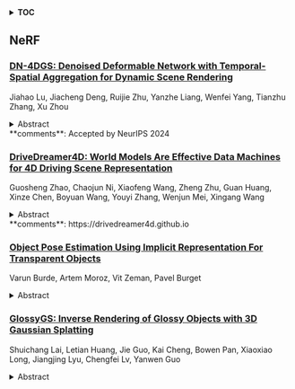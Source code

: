 <details>
  <summary><b>TOC</b></summary>
  <ol>
    <li><a href=#nerf>NeRF</a></li>
      <ul>
        <li><a href=#DN-4DGS:-Denoised-Deformable-Network-with-Temporal-Spatial-Aggregation-for-Dynamic-Scene-Rendering>DN-4DGS: Denoised Deformable Network with Temporal-Spatial Aggregation for Dynamic Scene Rendering</a></li>
        <li><a href=#DriveDreamer4D:-World-Models-Are-Effective-Data-Machines-for-4D-Driving-Scene-Representation>DriveDreamer4D: World Models Are Effective Data Machines for 4D Driving Scene Representation</a></li>
        <li><a href=#Object-Pose-Estimation-Using-Implicit-Representation-For-Transparent-Objects>Object Pose Estimation Using Implicit Representation For Transparent Objects</a></li>
        <li><a href=#GlossyGS:-Inverse-Rendering-of-Glossy-Objects-with-3D-Gaussian-Splatting>GlossyGS: Inverse Rendering of Glossy Objects with 3D Gaussian Splatting</a></li>
      </ul>
    </li>
  </ol>
</details>

## NeRF  

### [DN-4DGS: Denoised Deformable Network with Temporal-Spatial Aggregation for Dynamic Scene Rendering](http://arxiv.org/abs/2410.13607)  
Jiahao Lu, Jiacheng Deng, Ruijie Zhu, Yanzhe Liang, Wenfei Yang, Tianzhu Zhang, Xu Zhou  
<details>  
  <summary>Abstract</summary>  
  <ol>  
    Dynamic scenes rendering is an intriguing yet challenging problem. Although current methods based on NeRF have achieved satisfactory performance, they still can not reach real-time levels. Recently, 3D Gaussian Splatting (3DGS) has gar?nered researchers attention due to their outstanding rendering quality and real?time speed. Therefore, a new paradigm has been proposed: defining a canonical 3D gaussians and deforming it to individual frames in deformable fields. How?ever, since the coordinates of canonical 3D gaussians are filled with noise, which can transfer noise into the deformable fields, and there is currently no method that adequately considers the aggregation of 4D information. Therefore, we pro?pose Denoised Deformable Network with Temporal-Spatial Aggregation for Dy?namic Scene Rendering (DN-4DGS). Specifically, a Noise Suppression Strategy is introduced to change the distribution of the coordinates of the canonical 3D gaussians and suppress noise. Additionally, a Decoupled Temporal-Spatial Ag?gregation Module is designed to aggregate information from adjacent points and frames. Extensive experiments on various real-world datasets demonstrate that our method achieves state-of-the-art rendering quality under a real-time level.  
  </ol>  
</details>  
**comments**: Accepted by NeurIPS 2024  
  
### [DriveDreamer4D: World Models Are Effective Data Machines for 4D Driving Scene Representation](http://arxiv.org/abs/2410.13571)  
Guosheng Zhao, Chaojun Ni, Xiaofeng Wang, Zheng Zhu, Guan Huang, Xinze Chen, Boyuan Wang, Youyi Zhang, Wenjun Mei, Xingang Wang  
<details>  
  <summary>Abstract</summary>  
  <ol>  
    Closed-loop simulation is essential for advancing end-to-end autonomous driving systems. Contemporary sensor simulation methods, such as NeRF and 3DGS, rely predominantly on conditions closely aligned with training data distributions, which are largely confined to forward-driving scenarios. Consequently, these methods face limitations when rendering complex maneuvers (e.g., lane change, acceleration, deceleration). Recent advancements in autonomous-driving world models have demonstrated the potential to generate diverse driving videos. However, these approaches remain constrained to 2D video generation, inherently lacking the spatiotemporal coherence required to capture intricacies of dynamic driving environments. In this paper, we introduce \textit{DriveDreamer4D}, which enhances 4D driving scene representation leveraging world model priors. Specifically, we utilize the world model as a data machine to synthesize novel trajectory videos based on real-world driving data. Notably, we explicitly leverage structured conditions to control the spatial-temporal consistency of foreground and background elements, thus the generated data adheres closely to traffic constraints. To our knowledge, \textit{DriveDreamer4D} is the first to utilize video generation models for improving 4D reconstruction in driving scenarios. Experimental results reveal that \textit{DriveDreamer4D} significantly enhances generation quality under novel trajectory views, achieving a relative improvement in FID by 24.5\%, 39.0\%, and 10.5\% compared to PVG, $\text{S}^3$ Gaussian, and Deformable-GS. Moreover, \textit{DriveDreamer4D} markedly enhances the spatiotemporal coherence of driving agents, which is verified by a comprehensive user study and the relative increases of 20.3\%, 42.0\%, and 13.7\% in the NTA-IoU metric.  
  </ol>  
</details>  
**comments**: https://drivedreamer4d.github.io  
  
### [Object Pose Estimation Using Implicit Representation For Transparent Objects](http://arxiv.org/abs/2410.13465)  
Varun Burde, Artem Moroz, Vit Zeman, Pavel Burget  
<details>  
  <summary>Abstract</summary>  
  <ol>  
    Object pose estimation is a prominent task in computer vision. The object pose gives the orientation and translation of the object in real-world space, which allows various applications such as manipulation, augmented reality, etc. Various objects exhibit different properties with light, such as reflections, absorption, etc. This makes it challenging to understand the object's structure in RGB and depth channels. Recent research has been moving toward learning-based methods, which provide a more flexible and generalizable approach to object pose estimation utilizing deep learning. One such approach is the render-and-compare method, which renders the object from multiple views and compares it against the given 2D image, which often requires an object representation in the form of a CAD model. We reason that the synthetic texture of the CAD model may not be ideal for rendering and comparing operations. We showed that if the object is represented as an implicit (neural) representation in the form of Neural Radiance Field (NeRF), it exhibits a more realistic rendering of the actual scene and retains the crucial spatial features, which makes the comparison more versatile. We evaluated our NeRF implementation of the render-and-compare method on transparent datasets and found that it surpassed the current state-of-the-art results.  
  </ol>  
</details>  
  
### [GlossyGS: Inverse Rendering of Glossy Objects with 3D Gaussian Splatting](http://arxiv.org/abs/2410.13349)  
Shuichang Lai, Letian Huang, Jie Guo, Kai Cheng, Bowen Pan, Xiaoxiao Long, Jiangjing Lyu, Chengfei Lv, Yanwen Guo  
<details>  
  <summary>Abstract</summary>  
  <ol>  
    Reconstructing objects from posed images is a crucial and complex task in computer graphics and computer vision. While NeRF-based neural reconstruction methods have exhibited impressive reconstruction ability, they tend to be time-comsuming. Recent strategies have adopted 3D Gaussian Splatting (3D-GS) for inverse rendering, which have led to quick and effective outcomes. However, these techniques generally have difficulty in producing believable geometries and materials for glossy objects, a challenge that stems from the inherent ambiguities of inverse rendering. To address this, we introduce GlossyGS, an innovative 3D-GS-based inverse rendering framework that aims to precisely reconstruct the geometry and materials of glossy objects by integrating material priors. The key idea is the use of micro-facet geometry segmentation prior, which helps to reduce the intrinsic ambiguities and improve the decomposition of geometries and materials. Additionally, we introduce a normal map prefiltering strategy to more accurately simulate the normal distribution of reflective surfaces. These strategies are integrated into a hybrid geometry and material representation that employs both explicit and implicit methods to depict glossy objects. We demonstrate through quantitative analysis and qualitative visualization that the proposed method is effective to reconstruct high-fidelity geometries and materials of glossy objects, and performs favorably against state-of-the-arts.  
  </ol>  
</details>  
  
  




